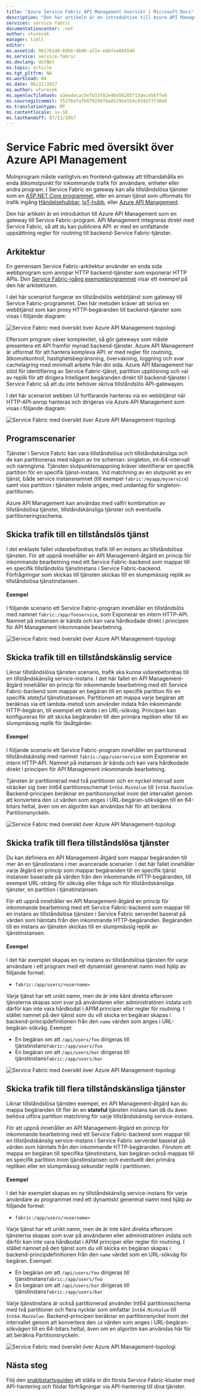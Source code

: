 ```yaml
---
title: "Azure Service Fabric API Management översikt | Microsoft Docs"
description: "Den här artikeln är en introduktion till Azure API Management som en gateway till Service Fabric-program."
services: service-fabric
documentationcenter: .net
author: vturecek
manager: timlt
editor: 
ms.assetid: 96176149-69bb-4b06-a72e-ebbfea84454b
ms.service: service-fabric
ms.devlang: dotNet
ms.topic: article
ms.tgt_pltfrm: NA
ms.workload: NA
ms.date: 06/22/2017
ms.author: vturecek
ms.openlocfilehash: a3eedacac5efb53f82e46a56285713dece56ffe8
ms.sourcegitcommit: f537befafb079256fba0529ee554c034d73f36b0
ms.translationtype: MT
ms.contentlocale: sv-SE
ms.lasthandoff: 07/11/2017
---
```

# <a name="service-fabric-with-azure-api-management-overview"></a>Service Fabric med översikt över Azure API Management

Molnprogram måste vanligtvis en frontend-gateway att tillhandahålla en enda åtkomstpunkt för inkommande trafik för användare, enheter eller andra program. I Service Fabric en gateway kan alla tillståndslösa tjänster som en [ASP.NET Core programmet](service-fabric-reliable-services-communication-aspnetcore.md), eller en annan tjänst som utformats för trafik ingång [Händelsehubbar](https://docs.microsoft.com/azure/event-hubs/), [IoT-hubb](https://docs.microsoft.com/azure/iot-hub/), eller [Azure API Management](https://docs.microsoft.com/azure/api-management/).

Den här artikeln är en introduktion till Azure API Management som en gateway till Service Fabric-program. API Management integreras direkt med Service Fabric, så att du kan publicera API: er med en omfattande uppsättning regler för routning till backend-Service Fabric-tjänster. 

## <a name="architecture"></a>Arkitektur
En gemensam Service Fabric-arkitektur använder en enda sida webbprogram som anropar HTTP backend-tjänster som exponerar HTTP APIs. Den [Service Fabric-igång exempelprogrammet](https://github.com/Azure-Samples/service-fabric-dotnet-getting-started) visar ett exempel på den här arkitekturen.

I det här scenariot fungerar en tillståndslös webbtjänst som gateway till Service Fabric-programmet. Den här metoden kräver att skriva en webbtjänst som kan proxy HTTP-begäranden till backend-tjänster som visas i följande diagram:

![Service Fabric med översikt över Azure API Management-topologi][sf-web-app-stateless-gateway]

Eftersom program växer komplexitet, så gör gateways som måste presentera ett API framför myriad backend-tjänster. Azure API Management är utformat för att hantera komplexa API: er med regler för routning, åtkomstkontroll, hastighetsbegränsning, övervakning, loggning och svar cachelagring med minimalt arbete från din sida. Azure API Management har stöd för identifiering av Service Fabric-tjänst, partition upplösning och val av replik för att dirigera Intelligent begäranden direkt till backend-tjänster i Service Fabric så att du inte behöver skriva tillståndslös API-gatewayen. 

I det här scenariot webben UI fortfarande hanteras via en webbtjänst när HTTP-API-anrop hanteras och dirigeras via Azure API Management som visas i följande diagram:

![Service Fabric med översikt över Azure API Management-topologi][sf-apim-web-app]

## <a name="application-scenarios"></a>Programscenarier

Tjänster i Service Fabric kan vara tillståndslösa och tillståndskänsliga och de kan partitioneras med någon av tre scheman: singleton, int-64-intervall och namngivna. Tjänsten slutpunktsmappning kräver identifierar en specifik partition för en specifik tjänst-instans. Vid matchning av en slutpunkt av en tjänst, både service instansnamnet (till exempel `fabric:/myapp/myservice`) samt viss partition i tjänsten måste anges, med undantag för singleton-partitionen.

Azure API Management kan användas med valfri kombination av tillståndslösa tjänster, tillståndskänsliga tjänster och eventuella partitioneringsschema.

## <a name="send-traffic-to-a-stateless-service"></a>Skicka trafik till en tillståndslös tjänst

I det enklaste fallet vidarebefordras trafik till en instans av tillståndslösa tjänsten. För att uppnå innehåller en API Management-åtgärd en princip för inkommande bearbetning med ett Service Fabric-backend som mappar till en specifik tillståndslös tjänstinstans i Service Fabric-backend. Förfrågningar som skickas till tjänsten skickas till en slumpmässig replik av tillståndslösa tjänstinstansen.

#### <a name="example"></a>Exempel
I följande scenario ett Service Fabric-program innehåller en tillståndslös med namnet `fabric:/app/fooservice`, som Exponerar en intern HTTP-API. Namnet på instansen är kända och kan vara hårdkodade direkt i principen för API Management inkommande bearbetning. 

![Service Fabric med översikt över Azure API Management-topologi][sf-apim-static-stateless]

## <a name="send-traffic-to-a-stateful-service"></a>Skicka trafik till en tillståndskänslig service

Liknar tillståndslösa tjänsten scenario, trafik ska kunna vidarebefordras till en tillståndskänslig service-instans. I det här fallet en API Management-åtgärd innehåller en princip för inkommande bearbetning med ett Service Fabric-backend som mappar en begäran till en specifik partition för en specifik *stateful* tjänstinstansen. Partitionen att mappa varje begäran att beräknas via ett lambda-metod som använder indata från inkommande HTTP-begäran, till exempel ett värde i en URL-sökväg. Principen kan konfigureras för att skicka begäranden till den primära repliken eller till en slumpmässig replik för läsåtgärder.

#### <a name="example"></a>Exempel

I följande scenario ett Service Fabric-program innehåller en partitionerad tillståndskänslig med namnet `fabric:/app/userservice` som Exponerar en intern HTTP-API. Namnet på instansen är kända och kan vara hårdkodade direkt i principen för API Management inkommande bearbetning.  

Tjänsten är partitionerad med två partitioner och en nyckel intervall som sträcker sig över Int64 partitionsschemat `Int64.MinValue` till `Int64.MaxValue`. Backend-principen beräknar en partitionsnyckel inom det intervallet genom att konvertera den `id` värden som anges i URL-begäran-sökvägen till en 64-bitars heltal, även om en algoritm kan användas här för att beräkna Partitionsnyckeln. 

![Service Fabric med översikt över Azure API Management-topologi][sf-apim-static-stateful]

## <a name="send-traffic-to-multiple-stateless-services"></a>Skicka trafik till flera tillståndslösa tjänster

Du kan definiera en API Management-åtgärd som mappar begäranden till mer än en tjänstinstans i mer avancerade scenarier. I det här fallet innehåller varje åtgärd en princip som mappar begäranden till en specifik tjänst instanser baserade på värden från den inkommande HTTP-begäranden, till exempel URL-sträng för sökväg eller fråga och för tillståndskänsliga tjänster, en partition i tjänstinstansen. 

För att uppnå innehåller en API Management-åtgärd en princip för inkommande bearbetning med ett Service Fabric-backend som mappar till en instans av tillståndslösa tjänsten i Service Fabric serverdel baserat på värden som hämtats från den inkommande HTTP-begäranden. Begäranden till en instans av tjänsten skickas till en slumpmässig replik av tjänstinstansen.

#### <a name="example"></a>Exempel

I det här exemplet skapas en ny instans av tillståndslösa tjänsten för varje användare i ett program med ett dynamiskt genererat namn med hjälp av följande formel:
 
 - `fabric:/app/users/<username>`

 Varje tjänst har ett unikt namn, men de är inte känt direkta eftersom tjänsterna skapas som svar på användaren eller administratören indata och därför kan inte vara hårdkodat i APIM principer eller regler för routning. I stället namnet på den tjänst som du vill skicka en begäran skapas i backend-principdefinitionen från den `name` värden som anges i URL-begäran-sökväg. Exempel:

  - En begäran om att `/api/users/foo` dirigeras till tjänstinstans`fabric:/app/users/foo`
  - En begäran om att `/api/users/bar` dirigeras till tjänstinstans`fabric:/app/users/bar`

![Service Fabric med översikt över Azure API Management-topologi][sf-apim-dynamic-stateless]

## <a name="send-traffic-to-multiple-stateful-services"></a>Skicka trafik till flera tillståndskänsliga tjänster

Liknar tillståndslösa tjänsten exempel, en API Management-åtgärd kan du mappa begäranden till fler än en **stateful** tjänsten instans kan då du även behöva utföra partition matchning för varje tillståndskänslig service-instans.

För att uppnå innehåller en API Management-åtgärd en princip för inkommande bearbetning med ett Service Fabric-backend som mappar till en tillståndskänslig service-instans i Service Fabric serverdel baserat på värden som hämtats från den inkommande HTTP-begäranden. Förutom att mappa en begäran till specifika tjänstinstans, kan begäran också mappas till en specifik partition inom tjänstinstansen och eventuellt den primära repliken eller en slumpmässig sekundär replik i partitionen.

#### <a name="example"></a>Exempel

I det här exemplet skapas en ny tillståndskänslig service-instans för varje användare av programmet med ett dynamiskt genererat namn med hjälp av följande formel:
 
 - `fabric:/app/users/<username>`

 Varje tjänst har ett unikt namn, men de är inte känt direkta eftersom tjänsterna skapas som svar på användaren eller administratören indata och därför kan inte vara hårdkodat i APIM principer eller regler för routning. I stället namnet på den tjänst som du vill skicka en begäran skapas i backend-principdefinitionen från den `name` värdet som en URL-sökväg för begäran. Exempel:

  - En begäran om att `/api/users/foo` dirigeras till tjänstinstans`fabric:/app/users/foo`
  - En begäran om att `/api/users/bar` dirigeras till tjänstinstans`fabric:/app/users/bar`

Varje tjänstinstans är också partitionerad använder Int64 partitionsschema med två partitioner och flera nycklar som omfattar `Int64.MinValue` till `Int64.MaxValue`. Backend-principen beräknar en partitionsnyckel inom det intervallet genom att konvertera den `id` värden som anges i URL-begäran-sökvägen till en 64-bitars heltal, även om en algoritm kan användas här för att beräkna Partitionsnyckeln. 

![Service Fabric med översikt över Azure API Management-topologi][sf-apim-dynamic-stateful]

## <a name="next-steps"></a>Nästa steg

Följ den [snabbstartsguiden](service-fabric-api-management-quick-start.md) att ställa in din första Service Fabric-kluster med API-hantering och flödar förfrågningar via API-hantering till dina tjänster.

<!-- links -->

<!-- pics -->
[sf-apim-web-app]: ./media/service-fabric-api-management-overview/sf-apim-web-app.png
[sf-web-app-stateless-gateway]: ./media/service-fabric-api-management-overview/sf-web-app-stateless-gateway.png
[sf-apim-static-stateless]: ./media/service-fabric-api-management-overview/sf-apim-static-stateless.png
[sf-apim-static-stateful]: ./media/service-fabric-api-management-overview/sf-apim-static-stateful.png
[sf-apim-dynamic-stateless]: ./media/service-fabric-api-management-overview/sf-apim-dynamic-stateless.png
[sf-apim-dynamic-stateful]: ./media/service-fabric-api-management-overview/sf-apim-dynamic-stateful.png